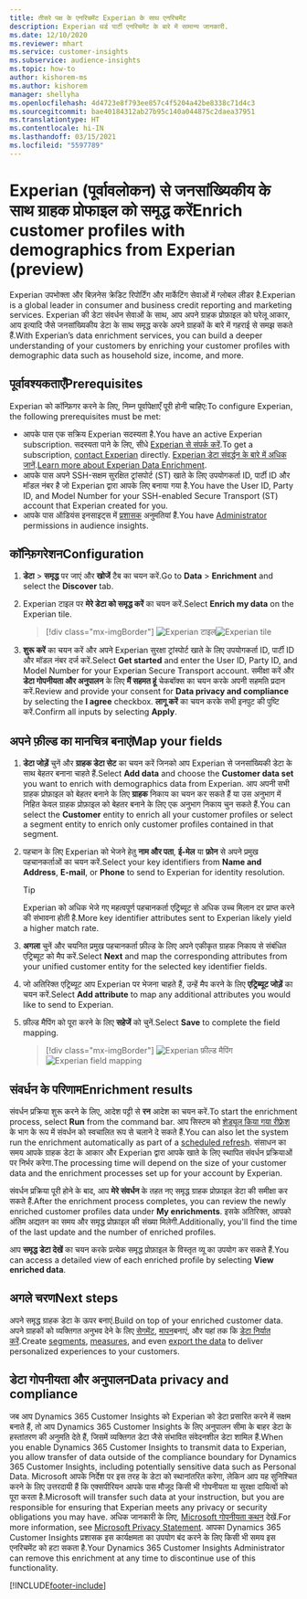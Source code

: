 ```yaml
---
title: तीसरे पक्ष के एनरिचमेंट Experian के साथ एनरिचमेंट
description: Experian थर्ड पार्टी एनरिचमेंट के बारे में सामान्य जानकारी.
ms.date: 12/10/2020
ms.reviewer: mhart
ms.service: customer-insights
ms.subservice: audience-insights
ms.topic: how-to
author: kishorem-ms
ms.author: kishorem
manager: shellyha
ms.openlocfilehash: 4d4723e8f793ee857c4f5204a42be8338c71d4c3
ms.sourcegitcommit: bae40184312ab27b95c140a044875c2daea37951
ms.translationtype: HT
ms.contentlocale: hi-IN
ms.lasthandoff: 03/15/2021
ms.locfileid: "5597789"
---
```

# <a name="enrich-customer-profiles-with-demographics-from-experian-preview"></a><span data-ttu-id="c9e2c-103">Experian (पूर्वावलोकन) से जनसांख्यिकीय के साथ ग्राहक प्रोफाइल को समृद्ध करें</span><span class="sxs-lookup"><span data-stu-id="c9e2c-103">Enrich customer profiles with demographics from Experian (preview)</span></span>

<span data-ttu-id="c9e2c-104">Experian उपभोक्ता और बिज़नेस क्रेडिट रिपोर्टिंग और मार्केटिंग सेवाओं में ग्लोबल लीडर है.</span><span class="sxs-lookup"><span data-stu-id="c9e2c-104">Experian is a global leader in consumer and business credit reporting and marketing services.</span></span> <span data-ttu-id="c9e2c-105">Experian की डेटा संवर्धन सेवाओं के साथ, आप अपने ग्राहक प्रोफ़ाइल को घरेलू आकार, आय इत्यादि जैसे जनसांख्यिकीय डेटा के साथ समृद्ध करके अपने ग्राहकों के बारे में गहराई से समझ सकते हैं.</span><span class="sxs-lookup"><span data-stu-id="c9e2c-105">With Experian’s data enrichment services, you can build a deeper understanding of your customers by enriching your customer profiles with demographic data such as household size, income, and more.</span></span>

## <a name="prerequisites"></a><span data-ttu-id="c9e2c-106">पूर्वावश्यकताएँ</span><span class="sxs-lookup"><span data-stu-id="c9e2c-106">Prerequisites</span></span>

<span data-ttu-id="c9e2c-107">Experian को कॉन्फ़िगर करने के लिए, निम्न पूर्वापेक्षाएँ पूरी होनी चाहिए:</span><span class="sxs-lookup"><span data-stu-id="c9e2c-107">To configure Experian, the following prerequisites must be met:</span></span>

- <span data-ttu-id="c9e2c-108">आपके पास एक सक्रिय Experian सदस्यता है.</span><span class="sxs-lookup"><span data-stu-id="c9e2c-108">You have an active Experian subscription.</span></span> <span data-ttu-id="c9e2c-109">सदस्यता पाने के लिए, सीधे [Experian से संपर्क करें](https://www.experian.com/marketing-services/contact).</span><span class="sxs-lookup"><span data-stu-id="c9e2c-109">To get a subscription, [contact Experian](https://www.experian.com/marketing-services/contact) directly.</span></span> <span data-ttu-id="c9e2c-110">[Experian डेटा संवर्द्धन के बारे में अधिक जानें](https://www.experian.com/marketing-services/microsoft?cmpid=ems_web_mci_cdppage).</span><span class="sxs-lookup"><span data-stu-id="c9e2c-110">[Learn more about Experian Data Enrichment](https://www.experian.com/marketing-services/microsoft?cmpid=ems_web_mci_cdppage).</span></span>
- <span data-ttu-id="c9e2c-111">आपके पास अपने SSH-सक्षम सुरक्षित ट्रांसपोर्ट (ST) खाते के लिए उपयोगकर्ता ID, पार्टी ID और मॉडल नंबर है जो Experian द्वारा आपके लिए बनाया गया है.</span><span class="sxs-lookup"><span data-stu-id="c9e2c-111">You have the User ID, Party ID, and Model Number for your SSH-enabled Secure Transport (ST) account that Experian created for you.</span></span>
- <span data-ttu-id="c9e2c-112">आपके पास ऑडियंस इनसाइट्स में [प्रशासक](permissions.md#administrator) अनुमतियां हैं.</span><span class="sxs-lookup"><span data-stu-id="c9e2c-112">You have [Administrator](permissions.md#administrator) permissions in audience insights.</span></span>

## <a name="configuration"></a><span data-ttu-id="c9e2c-113">कॉन्फ़िगरेशन</span><span class="sxs-lookup"><span data-stu-id="c9e2c-113">Configuration</span></span>

1. <span data-ttu-id="c9e2c-114">**डेटा** > **समृद्ध** पर जाएं और **खोजें** टैब का चयन करें.</span><span class="sxs-lookup"><span data-stu-id="c9e2c-114">Go to **Data** > **Enrichment** and select the **Discover** tab.</span></span>

1. <span data-ttu-id="c9e2c-115">Experian टाइल पर **मेरे डेटा को समृद्ध करें** का चयन करें.</span><span class="sxs-lookup"><span data-stu-id="c9e2c-115">Select **Enrich my data** on the Experian tile.</span></span>

   > [!div class="mx-imgBorder"]
   > <span data-ttu-id="c9e2c-116">![Experian टाइल](media/experian-tile.png "Experian टाइल")</span><span class="sxs-lookup"><span data-stu-id="c9e2c-116">![Experian tile](media/experian-tile.png "Experian tile")</span></span>

1. <span data-ttu-id="c9e2c-117">**शुरू करें** का चयन करें और अपने Experian सुरक्षा ट्रांस्पोर्ट खाते के लिए उपयोगकर्ता ID, पार्टी ID और मॉडल नंबर दर्ज करें.</span><span class="sxs-lookup"><span data-stu-id="c9e2c-117">Select **Get started** and enter the User ID, Party ID, and Model Number for your Experian Secure Transport account.</span></span> <span data-ttu-id="c9e2c-118">समीक्षा करें और **डेटा गोपनीयता और अनुपालन** के लिए **मैं सहमत हूं** चेकबॉक्स का चयन करके अपनी सहमति प्रदान करें.</span><span class="sxs-lookup"><span data-stu-id="c9e2c-118">Review and provide your consent for **Data privacy and compliance** by selecting the **I agree** checkbox.</span></span> <span data-ttu-id="c9e2c-119">**लागू करें** का चयन करके सभी इनपुट की पुष्टि करें.</span><span class="sxs-lookup"><span data-stu-id="c9e2c-119">Confirm all inputs by selecting **Apply**.</span></span>

## <a name="map-your-fields"></a><span data-ttu-id="c9e2c-120">अपने फ़ील्ड का मानचित्र बनाएं</span><span class="sxs-lookup"><span data-stu-id="c9e2c-120">Map your fields</span></span>

1.  <span data-ttu-id="c9e2c-121">**डेटा जोड़ें** चुनें और **ग्राहक डेटा सेट** का चयन करें जिनको आप Experian से जनसांख्यिकी डेटा के साथ बेहतर बनाना चाहते हैं.</span><span class="sxs-lookup"><span data-stu-id="c9e2c-121">Select **Add data** and choose the **Customer data set** you want to enrich with demographics data from Experian.</span></span> <span data-ttu-id="c9e2c-122">आप अपनी सभी ग्राहक प्रोफ़ाइल को बेहतर बनाने के लिए **ग्राहक** निकाय का चयन कर सकते हैं या उस अनुभाग में निहित केवल ग्राहक प्रोफ़ाइल को बेहतर बनाने के लिए एक अनुभाग निकाय चुन सकते हैं.</span><span class="sxs-lookup"><span data-stu-id="c9e2c-122">You can select the **Customer** entity to enrich all your customer profiles or select a segment entity to enrich only customer profiles contained in that segment.</span></span>

1. <span data-ttu-id="c9e2c-123">पहचान के लिए Experian को भेजने हेतु **नाम और पता**, **ई-मेल** या **फ़ोन** से अपने प्रमुख पहचानकर्ताओं का चयन करें.</span><span class="sxs-lookup"><span data-stu-id="c9e2c-123">Select your key identifiers from **Name and Address**, **E-mail**, or **Phone** to send to Experian for identity resolution.</span></span>

   > [!TIP]
   > <span data-ttu-id="c9e2c-124">Experian को अधिक भेजे गए महत्वपूर्ण पहचानकर्ता एट्रिब्यूट से अधिक उच्च मिलान दर प्राप्त करने की संभावना होती है.</span><span class="sxs-lookup"><span data-stu-id="c9e2c-124">More key identifier attributes sent to Experian likely yield a higher match rate.</span></span>

1. <span data-ttu-id="c9e2c-125">**अगला** चुनें और चयनित प्रमुख पहचानकर्ता फ़ील्ड के लिए अपने एकीकृत ग्राहक निकाय से संबंधित एट्रिब्यूट को मैप करें.</span><span class="sxs-lookup"><span data-stu-id="c9e2c-125">Select **Next** and map the corresponding attributes from your unified customer entity for the selected key identifier fields.</span></span>

1. <span data-ttu-id="c9e2c-126">जो अतिरिक्त एट्रिब्यूट आप Experian पर भेजना चाहते हैं, उन्हें मैप करने के लिए **एट्रिब्यूट जोड़ें** का चयन करें.</span><span class="sxs-lookup"><span data-stu-id="c9e2c-126">Select **Add attribute** to map any additional attributes you would like to send to Experian.</span></span>

1.  <span data-ttu-id="c9e2c-127">फ़ील्ड मैपिंग को पूरा करने के लिए **सहेजें** को चुनें.</span><span class="sxs-lookup"><span data-stu-id="c9e2c-127">Select **Save** to complete the field mapping.</span></span>

    > [!div class="mx-imgBorder"]
    > <span data-ttu-id="c9e2c-128">![Experian फ़ील्ड मैपिंग](media/experian-field-mapping.png "Experian फ़ील्ड मैपिंग")</span><span class="sxs-lookup"><span data-stu-id="c9e2c-128">![Experian field mapping](media/experian-field-mapping.png "Experian field mapping")</span></span>

## <a name="enrichment-results"></a><span data-ttu-id="c9e2c-129">संवर्धन के परिणाम</span><span class="sxs-lookup"><span data-stu-id="c9e2c-129">Enrichment results</span></span>

<span data-ttu-id="c9e2c-130">संवर्धन प्रक्रिया शुरू करने के लिए, आदेश पट्टी से **रन** आदेश का चयन करें.</span><span class="sxs-lookup"><span data-stu-id="c9e2c-130">To start the enrichment process, select **Run** from the command bar.</span></span> <span data-ttu-id="c9e2c-131">आप सिस्टम को [शेड्यूल किया गया रीफ़्रेश](system.md#schedule-tab) के भाग के रूप में संवर्धन को स्वचालित रूप से चलाने दे सकते हैं.</span><span class="sxs-lookup"><span data-stu-id="c9e2c-131">You can also let the system run the enrichment automatically as part of a [scheduled refresh](system.md#schedule-tab).</span></span> <span data-ttu-id="c9e2c-132">संसाधन का समय आपके ग्राहक डेटा के आकार और Experian द्वारा आपके खाते के लिए स्थापित संवर्धन प्रक्रियाओं पर निर्भर करेगा.</span><span class="sxs-lookup"><span data-stu-id="c9e2c-132">The processing time will depend on the size of your customer data and the enrichment processes set up for your account by Experian.</span></span>

<span data-ttu-id="c9e2c-133">संवर्धन प्रक्रिया पूरी होने के बाद, आप **मेरे संवर्धन** के तहत नए समृद्ध ग्राहक प्रोफ़ाइल डेटा की समीक्षा कर सकते हैं.</span><span class="sxs-lookup"><span data-stu-id="c9e2c-133">After the enrichment process completes, you can review the newly enriched customer profiles data under **My enrichments**.</span></span> <span data-ttu-id="c9e2c-134">इसके अतिरिक्त, आपको अंतिम अद्यतन का समय और समृद्ध प्रोफ़ाइल की संख्या मिलेगी.</span><span class="sxs-lookup"><span data-stu-id="c9e2c-134">Additionally, you'll find the time of the last update and the number of enriched profiles.</span></span>

<span data-ttu-id="c9e2c-135">आप **समृद्ध डेटा देखें** का चयन करके प्रत्येक समृद्ध प्रोफ़ाइल के विस्तृत व्यू का उपयोग कर सकते हैं.</span><span class="sxs-lookup"><span data-stu-id="c9e2c-135">You can access a detailed view of each enriched profile by selecting **View enriched data**.</span></span>

## <a name="next-steps"></a><span data-ttu-id="c9e2c-136">अगले चरण</span><span class="sxs-lookup"><span data-stu-id="c9e2c-136">Next steps</span></span>

<span data-ttu-id="c9e2c-137">अपने समृद्ध ग्राहक डेटा के ऊपर बनाएं.</span><span class="sxs-lookup"><span data-stu-id="c9e2c-137">Build on top of your enriched customer data.</span></span> <span data-ttu-id="c9e2c-138">अपने ग्राहकों को व्यक्तिगत अनुभव देने के लिए [सेगमेंट](segments.md), [मापन](measures.md)बनाएं, और यहां तक कि [डेटा निर्यात करें](export-destinations.md).</span><span class="sxs-lookup"><span data-stu-id="c9e2c-138">Create [segments](segments.md), [measures](measures.md), and even [export the data](export-destinations.md) to deliver personalized experiences to your customers.</span></span>

## <a name="data-privacy-and-compliance"></a><span data-ttu-id="c9e2c-139">डेटा गोपनीयता और अनुपालन</span><span class="sxs-lookup"><span data-stu-id="c9e2c-139">Data privacy and compliance</span></span>

<span data-ttu-id="c9e2c-140">जब आप Dynamics 365 Customer Insights को Experian को डेटा प्रसारित करने में सक्षम बनाते हैं, तो आप Dynamics 365 Customer Insights के लिए अनुपालन सीमा के बाहर डेटा के हस्तांतरण की अनुमति देते हैं, जिसमें व्यक्तिगत डेटा जैसे संभावित संवेदनशील डेटा शामिल हैं.</span><span class="sxs-lookup"><span data-stu-id="c9e2c-140">When you enable Dynamics 365 Customer Insights to transmit data to Experian, you allow transfer of data outside of the compliance boundary for Dynamics 365 Customer Insights, including potentially sensitive data such as Personal Data.</span></span> <span data-ttu-id="c9e2c-141">Microsoft आपके निर्देश पर इस तरह के डेटा को स्थानांतरित करेगा, लेकिन आप यह सुनिश्चित करने के लिए उत्तरदायी हैं कि एक्सपीरियन आपके पास मौजूद किसी भी गोपनीयता या सुरक्षा दायित्वों को पूरा करता है.</span><span class="sxs-lookup"><span data-stu-id="c9e2c-141">Microsoft will transfer such data at your instruction, but you are responsible for ensuring that Experian meets any privacy or security obligations you may have.</span></span> <span data-ttu-id="c9e2c-142">अधिक जानकारी के लिए, [Microsoft गोपनीयता कथन](https://go.microsoft.com/fwlink/?linkid=396732) देखें.</span><span class="sxs-lookup"><span data-stu-id="c9e2c-142">For more information, see [Microsoft Privacy Statement](https://go.microsoft.com/fwlink/?linkid=396732).</span></span>
<span data-ttu-id="c9e2c-143">आपका Dynamics 365 Customer Insights प्रशासक इस कार्यक्षमता का उपयोग बंद करने के लिए किसी भी समय इस एनरिचमेंट को हटा सकता है.</span><span class="sxs-lookup"><span data-stu-id="c9e2c-143">Your Dynamics 365 Customer Insights Administrator can remove this enrichment at any time to discontinue use of this functionality.</span></span>


[!INCLUDE[footer-include](../includes/footer-banner.md)]